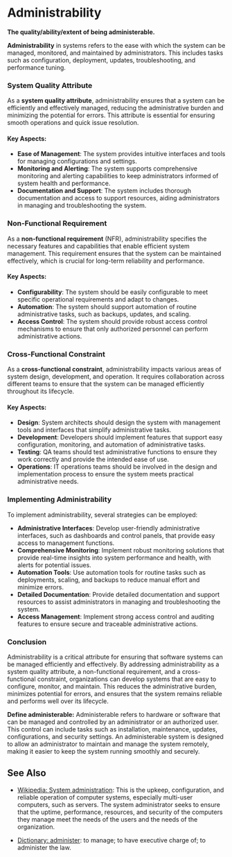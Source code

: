 # Administrability

**The quality/ability/extent of being administerable.**

<span data-chatgpt-prompt="administrability + template">

**Administrability** in systems refers to the ease with which the system can be managed, monitored, and maintained by administrators. This includes tasks such as configuration, deployment, updates, troubleshooting, and performance tuning.

### System Quality Attribute

As a **system quality attribute**, administrability ensures that a system can be efficiently and effectively managed, reducing the administrative burden and minimizing the potential for errors. This attribute is essential for ensuring smooth operations and quick issue resolution.

#### Key Aspects:
- **Ease of Management**: The system provides intuitive interfaces and tools for managing configurations and settings.
- **Monitoring and Alerting**: The system supports comprehensive monitoring and alerting capabilities to keep administrators informed of system health and performance.
- **Documentation and Support**: The system includes thorough documentation and access to support resources, aiding administrators in managing and troubleshooting the system.

### Non-Functional Requirement

As a **non-functional requirement** (NFR), administrability specifies the necessary features and capabilities that enable efficient system management. This requirement ensures that the system can be maintained effectively, which is crucial for long-term reliability and performance.

#### Key Aspects:
- **Configurability**: The system should be easily configurable to meet specific operational requirements and adapt to changes.
- **Automation**: The system should support automation of routine administrative tasks, such as backups, updates, and scaling.
- **Access Control**: The system should provide robust access control mechanisms to ensure that only authorized personnel can perform administrative actions.

### Cross-Functional Constraint

As a **cross-functional constraint**, administrability impacts various areas of system design, development, and operation. It requires collaboration across different teams to ensure that the system can be managed efficiently throughout its lifecycle.

#### Key Aspects:
- **Design**: System architects should design the system with management tools and interfaces that simplify administrative tasks.
- **Development**: Developers should implement features that support easy configuration, monitoring, and automation of administrative tasks.
- **Testing**: QA teams should test administrative functions to ensure they work correctly and provide the intended ease of use.
- **Operations**: IT operations teams should be involved in the design and implementation process to ensure the system meets practical administrative needs.

### Implementing Administrability

To implement administrability, several strategies can be employed:
- **Administrative Interfaces**: Develop user-friendly administrative interfaces, such as dashboards and control panels, that provide easy access to management functions.
- **Comprehensive Monitoring**: Implement robust monitoring solutions that provide real-time insights into system performance and health, with alerts for potential issues.
- **Automation Tools**: Use automation tools for routine tasks such as deployments, scaling, and backups to reduce manual effort and minimize errors.
- **Detailed Documentation**: Provide detailed documentation and support resources to assist administrators in managing and troubleshooting the system.
- **Access Management**: Implement strong access control and auditing features to ensure secure and traceable administrative actions.

### Conclusion

Administrability is a critical attribute for ensuring that software systems can be managed efficiently and effectively. By addressing administrability as a system quality attribute, a non-functional requirement, and a cross-functional constraint, organizations can develop systems that are easy to configure, monitor, and maintain. This reduces the administrative burden, minimizes potential for errors, and ensures that the system remains reliable and performs well over its lifecycle.

</span>

**Define administerable:**  <span data-chatgpt-prompt="define administerable (computers and software)">Administerable refers to hardware or software that can be managed and controlled by an administrator or an authorized user. This control can include tasks such as installation, maintenance, updates, configurations, and security settings. An administerable system is designed to allow an administrator to maintain and manage the system remotely, making it easier to keep the system running smoothly and securely.</span>

## See Also

* [Wikipedia: System administration](https://wikipedia.org/wiki/System_administration): This is the upkeep, configuration, and reliable operation of computer systems, especially multi-user computers, such as servers. The system administrator seeks to ensure that the uptime, performance, resources, and security of the computers they manage meet the needs of the users and the needs of the organization.

* [Dictionary: administer](https://www.dictionary.com/browse/administer): to manage; to have executive charge of; to administer the law.
